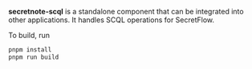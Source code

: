 **secretnote-scql** is a standalone component that can be integrated into other applications.
It handles SCQL operations for SecretFlow.

To build, run
```sh
pnpm install
pnpm run build
```